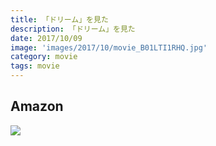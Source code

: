 ```yaml
---
title: 「ドリーム」を見た
description: 「ドリーム」を見た
date: 2017/10/09
image: 'images/2017/10/movie_B01LTI1RHQ.jpg'
category: movie
tags: movie
---
```


## Amazon

[![](http://images-jp.amazon.com/images/P/B01LTI1RHQ.09.MAIN._SCLZZZZZZZ_.jpg)](https://www.amazon.co.jp/dp/B01LTI1RHQ/)
